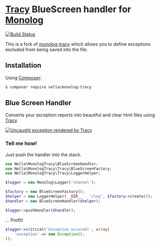 # [Tracy](https://tracy.nette.org) BlueScreen handler for [Monolog](https://github.com/Seldaek/monolog)

[![Build Status](https://travis-ci.org/driveto/monolog-tracy.svg?branch=master)](https://travis-ci.org/driveto/monolog-tracy)

This is a fork of [monolog-tracy](https://github.com/nella/monolog-tracy) which allows you to define exceptions excluded from being saved into the file.

## Installation

Using  [Composer](http://getcomposer.org/):

```sh
$ composer require nella/monolog-tracy
```

## Blue Screen Handler

Converts your exception reports into beautiful and clear html files using [Tracy](https://tracy.nette.org).

[![Uncaught exception rendered by Tracy](http://nette.github.io/tracy/images/tracy-exception.png)](http://nette.github.io/tracy/tracy-exception.html)

### Tell me how!

Just push the handler into the stack.

```php
use Nella\MonologTracy\BlueScreenHandler;
use Nella\MonologTracy\Tracy\BlueScreenFactory;
use Nella\MonologTracy\Tracy\LoggerHelper;

$logger = new Monolog\Logger('channel');

$factory = new BlueScreenFactory();
$helper = new LoggerHelper(__DIR__ . '/log', $factory->create());
$handler = new BlueScreenHandler($helper);

$logger->pushHandler($handler);
```

… Profit!

```php
$logger->critical('Exception occured!', array(
    'exception' => new Exception(),
));
```
